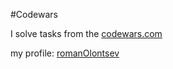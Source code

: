 #Codewars

I solve tasks from the [codewars.com](https://www.codewars.com/)

my profile: [romanOlontsev](https://www.codewars.com/users/romanOlontsev)
